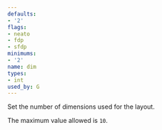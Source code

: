 ```yaml
---
defaults:
- '2'
flags:
- neato
- fdp
- sfdp
minimums:
- '2'
name: dim
types:
- int
used_by: G
---
```

Set the number of dimensions used for the layout.

The maximum value allowed is `10`.
